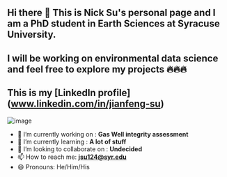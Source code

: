 ## Hi there 👋 This is Nick Su's personal page and I am a PhD student in Earth Sciences at Syracuse University.
## I will be working on environmental data science and feel free to explore my projects 🔥🔥🔥

## This is my [LinkedIn profile] (www.linkedin.com/in/jianfeng-su) 

![image](https://github.com/user-attachments/assets/9d08b544-0013-49ea-807f-d0a573b44ff4)


- 🔭 I’m currently working on : **Gas Well integrity assessment**
- 🌱 I’m currently learning : **A lot of stuff**
- 👯 I’m looking to collaborate on : **Undecided**
- 📫 How to reach me: **jsu124@syr.edu**
- 😄 Pronouns: He/Him/His

